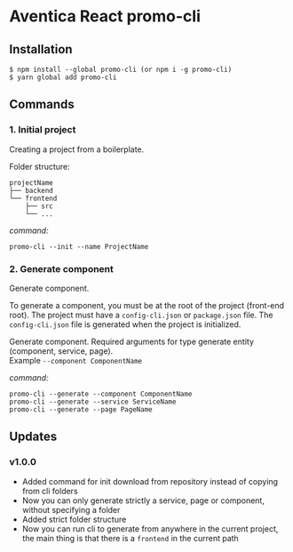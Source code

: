 # Aventica React promo-cli
## Installation
```shell script
$ npm install --global promo-cli (or npm i -g promo-cli)
$ yarn global add promo-cli
```
## Commands
### 1. Initial project
Creating a project from a boilerplate.

Folder structure:
```
projectName
├── backend
└── frontend
    ├── src
    └── ...
```
*command:*
```shell script
promo-cli --init --name ProjectName
```
### 2. Generate component
Generate component.

To generate a component, you must be at the root of the project (front-end root). The project must have a `config-cli.json` or `package.json` file. The `config-cli.json` file is generated when the project is initialized.

Generate component. Required arguments for type generate entity (component, service, page).\
 Example `--component ComponentName`

*command:*
```shell script
promo-cli --generate --component ComponentName
promo-cli --generate --service ServiceName
promo-cli --generate --page PageName
```

## Updates
### v1.0.0
* Added command for init download from repository instead of copying from cli folders
* Now you can only generate strictly a service, page or component, without specifying a folder
* Added strict folder structure
* Now you can run cli to generate from anywhere in the current project, the main thing is that there is a `frontend` in the current path
